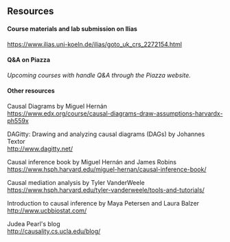 
## Resources

#### Course materials and lab submission on Ilias
<https://www.ilias.uni-koeln.de/ilias/goto_uk_crs_2272154.html>

#### Q&A on Piazza
*Upcoming courses with handle Q&A through the Piazza website.*


#### Other resources
Causal Diagrams by Miguel Hernán</br>
<https://www.edx.org/course/causal-diagrams-draw-assumptions-harvardx-ph559x>

DAGitty: Drawing and analyzing causal diagrams (DAGs) by Johannes Textor  
<http://www.dagitty.net/>

Causal inference book by Miguel Hernán and James Robins  
<https://www.hsph.harvard.edu/miguel-hernan/causal-inference-book/>

Causal mediation analysis by Tyler VanderWeele  
<https://www.hsph.harvard.edu/tyler-vanderweele/tools-and-tutorials/>

Introduction to causal inference by Maya Petersen and Laura Balzer  
<http://www.ucbbiostat.com/>

Judea Pearl's blog</br>
<http://causality.cs.ucla.edu/blog/>
